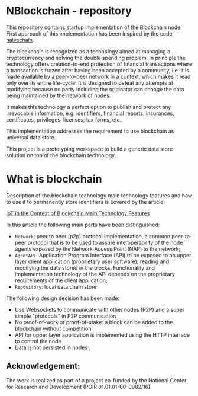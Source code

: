 # NBlockchain - repository

This repository contains startup implementation of the Blockchain node. First approach of this implementation has been inspired by the code [naivechain](https://github.com/lhartikk/naivechain).

The blockchain is recognized as a technology aimed at managing a cryptocurrency and solving the double spending problem. In principle the technology offers creation-to-end protection of financial transactions where a transaction is frozen after having been accepted by a community, i.e. it is made available by a peer-to-peer network in a context, which makes it read only over its entire life-cycle. It is designed to defeat any attempts at modifying because no party including the originator can change the data being maintained by the network of nodes.

It makes this technology a perfect option to publish and protect any irrevocable information, e.g. identifiers, financial reports, insurances, certificates, privileges, licenses, tax forms, etc.

This implementation addresses the requirement to use blockchain as universal data store. 

This project is a prototyping workspace to build a generic data store solution on top of the blockchain technology.
 
# What is blockchain

Description of the blockchain technology main technology features and how to use it to permanently store identifiers is covered by the article:

[IoT in the Context of Blockchain Main Technology Features](https://www.linkedin.com/pulse/iot-context-blockchain-main-technology-features-mariusz-postol/)

In this article the following main parts have been distinguished:

- `Network`: peer to peer (p2p) protocol implementation, a common peer-to-peer protocol that is to be used to assure interoperability of the node agents exposed by the Network Access Point (NAP) to the network;
- `AgentAPI`: Application Program Interface (API) to be exposed to an upper layer client application (proprietary user software); reading and modifying the data stored in the blocks. Functionality and implementation technology of the API depends on the proprietary requirements of the client application;
- `Repository`: local data chain store


The following design decision has been made:

* Use Websockets to communicate with other nodes (P2P) and a super simple "protocols" in P2P communication
* No proof-of-work or proof-of-stake: a block can be added to the blockchain without competition
* API for upper layer application is implemented using the HTTP interface to control the node
* Data is not persisted in nodes


## Acknowledgement:

The work is realized  as part of a project co-funded by the National Center for Research and Development (POIR.01.01.01-00-0982/16).
